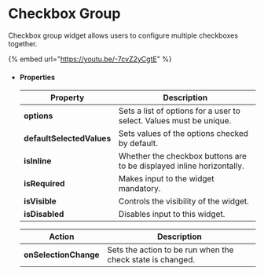 # Checkbox Group

Checkbox group widget allows users to configure multiple checkboxes together.

{% embed url="https://youtu.be/-7cvZ2yCgtE" %}

*   #### Properties

    | Property                  | Description                                                           |
    | ------------------------- | --------------------------------------------------------------------- |
    | **options**               | Sets a list of options for a user to select. Values must be unique.   |
    | **defaultSelectedValues** | Sets values of the options checked by default.                        |
    | **isInline**              | Whether the checkbox buttons are to be displayed inline horizontally. |
    | **isRequired**            | Makes input to the widget mandatory.                                  |
    | **isVisible**             | Controls the visibility of the widget.                                |
    | **isDisabled**            | Disables input to this widget.                                        |

    | Action                | Description                                                |
    | --------------------- | ---------------------------------------------------------- |
    | **onSelectionChange** | Sets the action to be run when the check state is changed. |
